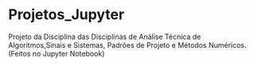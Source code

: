 # Projetos_Jupyter
Projeto da Disciplina das Disciplinas de Análise Técnica de Algoritmos,Sinais e Sistemas, Padrões de Projeto e Métodos Numéricos. (Feitos no Jupyter Notebook)
